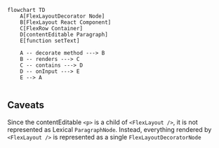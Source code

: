 ```mermaid
flowchart TD
    A[FlexLayoutDecorator Node]
    B[FlexLayout React Component]
    C[FlexRow Container]
    D[contentEditable Paragraph]
    E[function setText]

    A -- decorate method ---> B
    B -- renders ---> C
    C -- contains ---> D
    D -- onInput ---> E
    E --> A


```

## Caveats

Since the contentEditable `<p>` is a child of `<FlexLayout />`, it is not represented as Lexical `ParagraphNode`. Instead, everything rendered by `<FlexLayout />` is represented as a single `FlexLayoutDecoratorNode`
